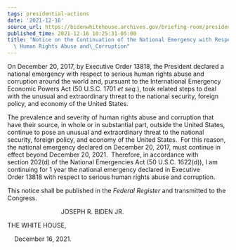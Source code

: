 ```yaml
---
tags: presidential-actions
date: '2021-12-16'
source_url: https://bidenwhitehouse.archives.gov/briefing-room/presidential-actions/2021/12/16/notice-on-the-continuation-of-the-national-emergency-with-respect-to-serious-human-rights-abuse-and-corruption/
published_time: 2021-12-16 10:25:31-05:00
title: "Notice on the Continuation of the National Emergency with Respect to Serious\
  \ Human Rights Abuse and\_Corruption"
---
```

 
On December 20, 2017, by Executive Order 13818, the President declared a
national emergency with respect to serious human rights abuse and
corruption around the world and, pursuant to the International Emergency
Economic Powers Act (50 U.S.C. 1701 *et seq.*), took related steps to
deal with the unusual and extraordinary threat to the national security,
foreign policy, and economy of the United States.

The prevalence and severity of human rights abuse and corruption that
have their source, in whole or in substantial part, outside the United
States, continue to pose an unusual and extraordinary threat to the
national security, foreign policy, and economy of the United States. 
For this reason, the national emergency declared on December 20, 2017,
must continue in effect beyond December 20, 2021.  Therefore, in
accordance with section 202(d) of the National Emergencies Act (50
U.S.C. 1622(d)), I am continuing for 1 year the national emergency
declared in Executive Order 13818 with respect to serious human rights
abuse and corruption.

This notice shall be published in the *Federal Register* and transmitted
to the Congress.

                               JOSEPH R. BIDEN JR.

THE WHITE HOUSE,

    December 16, 2021.
